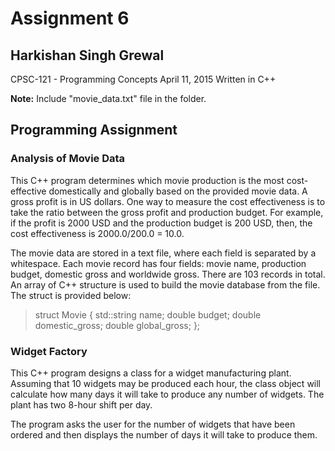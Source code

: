 # Assignment 6

## Harkishan Singh Grewal

CPSC-121 - Programming Concepts
April 11, 2015
Written in C++

**Note:** Include "movie_data.txt" file in the folder.

## Programming Assignment

### Analysis of Movie Data
This C++ program determines which movie production is the most cost-effective
domestically and globally based on the provided movie data. A gross profit is
in US dollars. One way to measure the cost effectiveness is to take the ratio
between the gross profit and production budget. For example, if the profit is
2000 USD and the production budget is 200 USD, then, the cost effectiveness
is 2000.0/200.0 = 10.0.

The movie data are stored in a text file, where each field is separated by a
whitespace. Each movie record has four fields: movie name, production budget,
domestic gross and worldwide gross. There are 103 records in total. An array
of C++ structure is used to build the movie database from the file. The struct
is provided below:
  > struct Movie {
  >   std::string name;
  >   double budget;
  >   double domestic_gross;
  >   double global_gross;
  > };

### Widget Factory
This C++ program designs a class for a widget manufacturing plant. Assuming
that 10 widgets may be produced each hour, the class object will calculate
how many days it will take to produce any number of widgets. The plant has
two 8-hour shift per day.

The program asks the user for the number of widgets that have been ordered
and then displays the number of days it will take to produce them.
